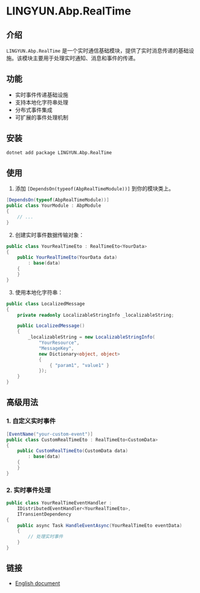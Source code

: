 # LINGYUN.Abp.RealTime

## 介绍

`LINGYUN.Abp.RealTime` 是一个实时通信基础模块，提供了实时消息传递的基础设施。该模块主要用于处理实时通知、消息和事件的传递。

## 功能

* 实时事件传递基础设施
* 支持本地化字符串处理
* 分布式事件集成
* 可扩展的事件处理机制

## 安装

```bash
dotnet add package LINGYUN.Abp.RealTime
```

## 使用

1. 添加 `[DependsOn(typeof(AbpRealTimeModule))]` 到你的模块类上。

```csharp
[DependsOn(typeof(AbpRealTimeModule))]
public class YourModule : AbpModule
{
    // ...
}
```

2. 创建实时事件数据传输对象：

```csharp
public class YourRealTimeEto : RealTimeEto<YourData>
{
    public YourRealTimeEto(YourData data) 
        : base(data)
    {
    }
}
```

3. 使用本地化字符串：

```csharp
public class LocalizedMessage
{
    private readonly LocalizableStringInfo _localizableString;

    public LocalizedMessage()
    {
        _localizableString = new LocalizableStringInfo(
            "YourResource",
            "MessageKey",
            new Dictionary<object, object>
            {
                { "param1", "value1" }
            });
    }
}
```

## 高级用法

### 1. 自定义实时事件

```csharp
[EventName("your-custom-event")]
public class CustomRealTimeEto : RealTimeEto<CustomData>
{
    public CustomRealTimeEto(CustomData data) 
        : base(data)
    {
    }
}
```

### 2. 实时事件处理

```csharp
public class YourRealTimeEventHandler : 
    IDistributedEventHandler<YourRealTimeEto>,
    ITransientDependency
{
    public async Task HandleEventAsync(YourRealTimeEto eventData)
    {
        // 处理实时事件
    }
}
```

## 链接

* [English document](./README.EN.md)
